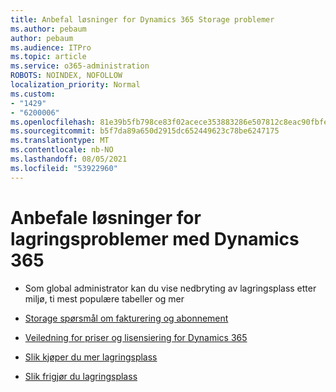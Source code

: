 ```yaml
---
title: Anbefal løsninger for Dynamics 365 Storage problemer
ms.author: pebaum
author: pebaum
ms.audience: ITPro
ms.topic: article
ms.service: o365-administration
ROBOTS: NOINDEX, NOFOLLOW
localization_priority: Normal
ms.custom:
- "1429"
- "6200006"
ms.openlocfilehash: 81e39b5fb798ce83f02acece353883286e507812c8eac90fbfe4e03316fa635e
ms.sourcegitcommit: b5f7da89a650d2915dc652449623c78be6247175
ms.translationtype: MT
ms.contentlocale: nb-NO
ms.lasthandoff: 08/05/2021
ms.locfileid: "53922960"
---
```

# <a name="recommend-solutions-for-dynamics-365-storage-issues"></a>Anbefale løsninger for lagringsproblemer med Dynamics 365

* Som global administrator kan du vise nedbryting av lagringsplass etter miljø, ti mest populære tabeller og mer

* [Storage spørsmål om fakturering og abonnement](https://docs.microsoft.com/dynamics365/customer-engagement/admin/contact-information-microsoft-dynamics-365-online-billing-support)

* [Veiledning for priser og lisensiering for Dynamics 365](https://dynamics.microsoft.com/pricing/)

* [Slik kjøper du mer lagringsplass](https://docs.microsoft.com/dynamics365/customer-engagement/admin/manage-storage#add-storage-to-dynamics-365-online)

* [Slik frigjør du lagringsplass](https://docs.microsoft.com/dynamics365/customer-engagement/admin/free-storage-space)
